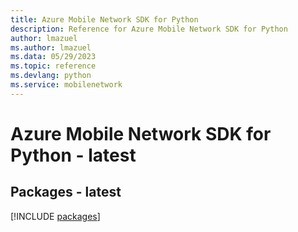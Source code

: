 ```yaml
---
title: Azure Mobile Network SDK for Python
description: Reference for Azure Mobile Network SDK for Python
author: lmazuel
ms.author: lmazuel
ms.data: 05/29/2023
ms.topic: reference
ms.devlang: python
ms.service: mobilenetwork
---
```

# Azure Mobile Network SDK for Python - latest
## Packages - latest
[!INCLUDE [packages](mobile-network-index.md)]